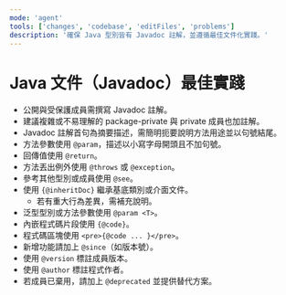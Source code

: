 ```yaml
---
mode: 'agent'
tools: ['changes', 'codebase', 'editFiles', 'problems']
description: '確保 Java 型別皆有 Javadoc 註解，並遵循最佳文件化實踐。'
---
```


# Java 文件（Javadoc）最佳實踐

- 公開與受保護成員需撰寫 Javadoc 註解。
- 建議複雜或不易理解的 package-private 與 private 成員也加註解。
- Javadoc 註解首句為摘要描述，需簡明扼要說明方法用途並以句號結尾。
- 方法參數使用 `@param`，描述以小寫字母開頭且不加句號。
- 回傳值使用 `@return`。
- 方法丟出例外使用 `@throws` 或 `@exception`。
- 參考其他型別或成員使用 `@see`。
- 使用 `{@inheritDoc}` 繼承基底類別或介面文件。
  - 若有重大行為差異，需補充說明。
- 泛型型別或方法參數使用 `@param <T>`。
- 內嵌程式碼片段使用 `{@code}`。
- 程式碼區塊使用 `<pre>{@code ... }</pre>`。
- 新增功能請加上 `@since`（如版本號）。
- 使用 `@version` 標註成員版本。
- 使用 `@author` 標註程式作者。
- 若成員已棄用，請加上 `@deprecated` 並提供替代方案。
